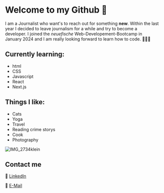 # Welcome to my Github 🖖
I am a Journalist who want's to reach out for something **new**. Within the last year I decided to leave journalism for a while and try to become a developer. I joined the _neuefische_ Web-Developement-Bootcamp in January 2024 and I am really looking forward to learn how to code. 👩🏻‍💻

## Currently learning:

- html
- CSS
- Javascript
- React
- Next.js
  
## Things I like:

- Cats
- Yoga
- Travel 
- Reading crime storys
- Cook
- Photography

![IMG_2734klein](https://github.com/JeanetteSchwarz/JeanetteSchwarz/assets/155547505/b9143ca7-b390-4e40-93ba-7e6656546ee5)


## Contact me

🔗 [LinkedIn](https://www.linkedin.com/in/jeanette-schwarz-90169411a/)

📧 [E-Mail](mailto:jeanne.schwarz1306@gmail.com)
